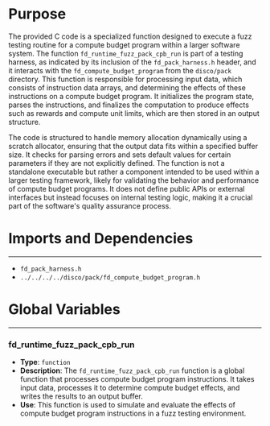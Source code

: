 # Purpose
The provided C code is a specialized function designed to execute a fuzz testing routine for a compute budget program within a larger software system. The function `fd_runtime_fuzz_pack_cpb_run` is part of a testing harness, as indicated by its inclusion of the `fd_pack_harness.h` header, and it interacts with the `fd_compute_budget_program` from the `disco/pack` directory. This function is responsible for processing input data, which consists of instruction data arrays, and determining the effects of these instructions on a compute budget program. It initializes the program state, parses the instructions, and finalizes the computation to produce effects such as rewards and compute unit limits, which are then stored in an output structure.

The code is structured to handle memory allocation dynamically using a scratch allocator, ensuring that the output data fits within a specified buffer size. It checks for parsing errors and sets default values for certain parameters if they are not explicitly defined. The function is not a standalone executable but rather a component intended to be used within a larger testing framework, likely for validating the behavior and performance of compute budget programs. It does not define public APIs or external interfaces but instead focuses on internal testing logic, making it a crucial part of the software's quality assurance process.
# Imports and Dependencies

---
- `fd_pack_harness.h`
- `../../../../disco/pack/fd_compute_budget_program.h`


# Global Variables

---
### fd\_runtime\_fuzz\_pack\_cpb\_run
- **Type**: `function`
- **Description**: The `fd_runtime_fuzz_pack_cpb_run` function is a global function that processes compute budget program instructions. It takes input data, processes it to determine compute budget effects, and writes the results to an output buffer.
- **Use**: This function is used to simulate and evaluate the effects of compute budget program instructions in a fuzz testing environment.


